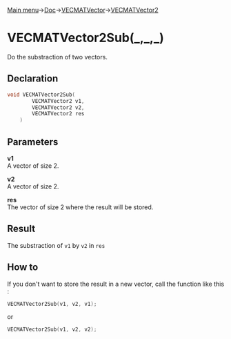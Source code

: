 [Main menu](../../../../Readme.md)->[Doc](../../../VECMATKit.md)->[VECMATVector](../../VECMATVector.md)->[VECMATVector2](../../VECMATVector2.md)

# VECMATVector2Sub(\_,\_,\_)
Do the substraction of two vectors.

## **Declaration**
```C
void VECMATVector2Sub(
        VECMATVector2 v1,
        VECMATVector2 v2,
        VECMATVector2 res
    )
```


## **Parameters**
**v1**  
A vector of size 2.

**v2**  
A vector of size 2.

**res**  
The vector of size 2 where the result will be stored.

## **Result**
The substraction of `v1` by `v2` in `res`

## **How to**
If you don't want to store the result in a new vector, call the function like this :
```C
VECMATVector2Sub(v1, v2, v1);
```
or
```C
VECMATVector2Sub(v1, v2, v2);
```
